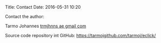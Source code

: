 Title: Contact
Date: 2016-05-31 10:20


Contact the author:

Tarmo Johannes [trmjhnns ae gmail com](mailto:trmjhnns@gmail.com)

Source code repository int GitHub: <https://tarmojgithub.com/tarmoj/eclick/>

